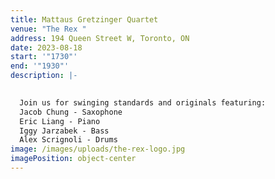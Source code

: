 ```yaml
---
title: Mattaus Gretzinger Quartet
venue: "The Rex "
address: 194 Queen Street W, Toronto, ON
date: 2023-08-18
start: '"1730"'
end: '"1930"'
description: |-
  

  Join us for swinging standards and originals featuring:
  Jacob Chung - Saxophone
  Eric Liang - Piano
  Iggy Jarzabek - Bass
  Alex Scrignoli - Drums
image: /images/uploads/the-rex-logo.jpg
imagePosition: object-center
---
```

